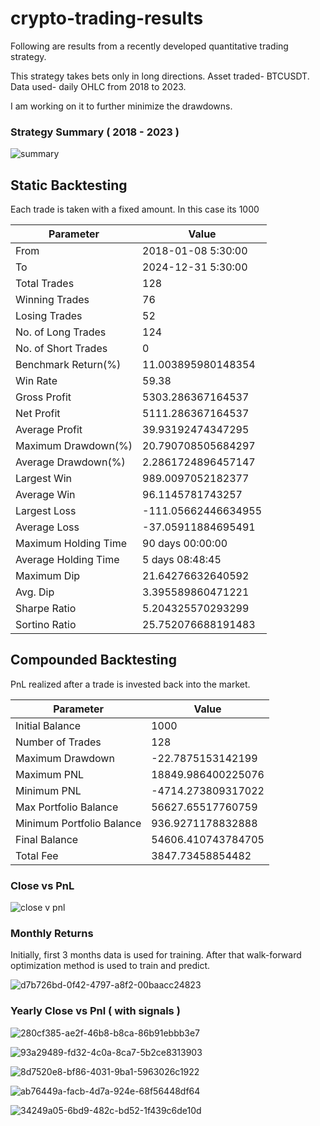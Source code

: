 # crypto-trading-results
Following are results from a recently developed quantitative trading strategy.

This strategy takes bets only in long directions. Asset traded- BTCUSDT. Data used- daily OHLC from 2018 to 2023.

I am working on it to further minimize the drawdowns. 

### Strategy Summary ( 2018 - 2023 )

![summary](https://github.com/Grumpy-catzZ/crypto-trading-results/assets/44294632/678b8e94-c166-4f79-8c42-8d3d4fade1d9)


## Static Backtesting
Each trade is taken with a fixed amount. In this case its 1000

| Parameter               | Value                            |
|-------------------------|----------------------------------|
| From                    | 2018-01-08 5:30:00               |
| To                      | 2024-12-31 5:30:00               |
| Total Trades            | 128                              |
| Winning Trades          | 76                               |
| Losing Trades           | 52                               |
| No. of Long Trades      | 124                              |
| No. of Short Trades     | 0                                |
| Benchmark Return(%)     | 11.003895980148354               |
| Win Rate                | 59.38                            |
| Gross Profit            | 5303.286367164537                |
| Net Profit              | 5111.286367164537                |
| Average Profit          | 39.93192474347295                |
| Maximum Drawdown(%)     | 20.790708505684297               |
| Average Drawdown(%)     | 2.2861724896457147               |
| Largest Win             | 989.0097052182377                |
| Average Win             | 96.1145781743257                 |
| Largest Loss            | -111.05662446634955              |
| Average Loss            | -37.05911884695491               |
| Maximum Holding Time    | 90 days 00:00:00                 |
| Average Holding Time    | 5 days 08:48:45                  |
| Maximum Dip             | 21.64276632640592                |
| Avg. Dip                | 3.395589860471221                |
| Sharpe Ratio            | 5.204325570293299                |
| Sortino Ratio           | 25.752076688191483               |

## Compounded Backtesting 
PnL realized after a trade is invested back into the market.

| Parameter                    | Value                       |
|------------------------------|-----------------------------|
| Initial Balance              | 1000                        |
| Number of Trades             | 128                         |
| Maximum Drawdown             | -22.7875153142199           |
| Maximum PNL                  | 18849.986400225076          |
| Minimum PNL                  | -4714.273809317022          |
| Max Portfolio Balance        | 56627.65517760759           |
| Minimum Portfolio Balance    | 936.9271178832888           |
| Final Balance                | 54606.410743784705          |
| Total Fee                    | 3847.73458854482            | 

### Close vs PnL

![close v pnl](https://github.com/Grumpy-catzZ/crypto-trading-results/assets/44294632/5c4de19d-2734-45a0-8440-e4a1100b1f41)

### Monthly Returns
Initially, first 3 months data is used for training. After that walk-forward optimization method is used to train and predict.

![d7b726bd-0f42-4797-a8f2-00baacc24823](https://github.com/Grumpy-catzZ/crypto-trading-results/assets/44294632/1e7e87fe-f193-474d-b401-cf6d7651264d)

### Yearly Close vs Pnl ( with signals )

![280cf385-ae2f-46b8-b8ca-86b91ebbb3e7](https://github.com/Grumpy-catzZ/crypto-trading-results/assets/44294632/19939940-752a-4c20-ac13-c26fea2c5482)

![93a29489-fd32-4c0a-8ca7-5b2ce8313903](https://github.com/Grumpy-catzZ/crypto-trading-results/assets/44294632/3d2a5db5-804b-4c78-93dc-55871dae80f4)

![8d7520e8-bf86-4031-9ba1-5963026c1922](https://github.com/Grumpy-catzZ/crypto-trading-results/assets/44294632/0a3bfded-6768-419d-b4e0-8b1c030b741e)

![ab76449a-facb-4d7a-924e-68f56448df64](https://github.com/Grumpy-catzZ/crypto-trading-results/assets/44294632/3f9d8630-855e-42df-9fbb-b01cb5d12192)

![34249a05-6bd9-482c-bd52-1f439c6de10d](https://github.com/Grumpy-catzZ/crypto-trading-results/assets/44294632/8ae4d918-9942-4cbd-bdce-bece76c95e2c)




